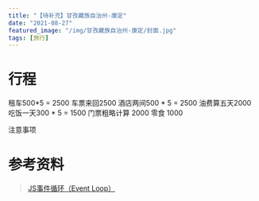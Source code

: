 ```yaml
---
title: "【待补充】甘孜藏族自治州-康定"
date: "2021-08-27"
featured_image: "/img/甘孜藏族自治州-康定/封面.jpg"
tags: [旅行]
---
```


# 行程



租车500*5 = 2500 
车票来回2500 
酒店两间500 * 5 = 2500 
油费算五天2000 
吃饭一天300 * 5 = 1500 
门票粗略计算 2000 
零食 1000 

注意事项





# 参考资料

> [JS事件循环（Event Loop）](https://www.cnblogs.com/formercoding/p/12906640.html)
>

